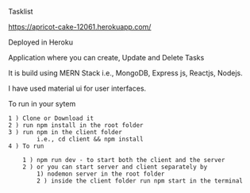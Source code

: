 Tasklist

https://apricot-cake-12061.herokuapp.com/

Deployed in Heroku

Application where you can create, Update and Delete Tasks

It is build using MERN Stack i.e., MongoDB, Express js, Reactjs, Nodejs.

I have used material ui for user interfaces.

To run in your sytem

    1 ) Clone or Download it
    2 ) run npm install in the root folder
    3 ) run npm in the client folder
            i.e., cd client && npm install
    4 ) To run 
        
        1 ) npm run dev - to start both the client and the server
        2 ) or you can start server and client separately by
            1) nodemon server in the root folder
            2 ) inside the client folder run npm start in the terminal

